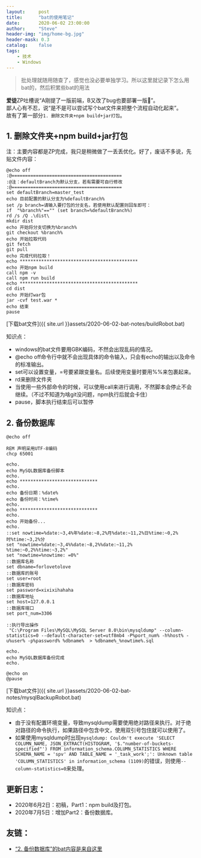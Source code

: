 ```yaml
---
layout:     post
title:      "bat的使用笔记"
date:       2020-06-02 23:00:00
author:     "Steve"
header-img: "img/home-bg.jpg"
header-mask: 0.3
catalog:    false
tags:
    - 技术
    - Windows
---
```



> 批处理就随用随查了，感觉也没必要单独学习。所以这里就记录下怎么用bat的，然后积累些bat的用法

**爱徒**ZP吐槽说“A刚提了一版前端，B又改了bug也要部署一版🤦‍”。<br>
鄙人心有不忍，说“是不是可以尝试写个bat文件来把整个流程自动化起来”。<br>
故有了第一部分`1. 删除文件夹+npm build+jar打包`。

## 1. 删除文件夹+npm build+jar打包

注：主要内容都是ZP完成，我只是稍微做了一丢丢优化。好了，废话不多说，先贴文件内容：

```
@echo off
:@=========================================
:@注：defaultBranch为默认分支，若有需要可自行修改
:@=========================================
set defaultBranch=master_test
echo 目前配置的默认分支为%defaultBranch%
set /p branch=请输入要打包的分支名，若使用默认配置则回车即可：
if  "%branch%"=="" (set branch=%defaultBranch%)
rd /s /Q .\dist\
mkdir dist
echo 开始将分支切换为%branch%
git checkout %branch%
echo 开始拉取代码
git fetch
git pull
echo 完成代码拉取！
echo ********************************************
echo 开始npm build
call npm -v
call npm run build
echo ********************************************
cd dist
echo 开始打war包
jar -cvf test.war *
echo 结束
pause
```

[下载bat文件]({{ site.url }}assets/2020-06-02-bat-notes/buildRobot.bat)

知识点：
- windows的bat文件要用GBK编码，不然会出现乱码的情况。
- @echo off命令行中就不会出现具体的命令输入，只会有echo的输出以及命令的标准输出。
- set可以设置变量，=号要紧跟变量名。后续使用变量时要用%%来包裹起来。
- rd来删除文件夹
- 当使用一些外部命令的时候，可以使用call来进行调用，不然脚本会停止不会继续。（不过不知道为啥git没问题，npm执行后就会卡住）
- pause，脚本执行结束后可以暂停

## 2. 备份数据库

```
@echo off

REM 声明采用UTF-8编码
chcp 65001

echo.
echo MySQL数据库备份脚本
echo.
echo *****************************
echo.
echo 备份日期：%date%
echo 备份时间：%time%
echo.
echo *****************************
echo.
echo 开始备份...
echo.
::set nowtime=%date:~3,4%年%date:~8,2%月%date:~11,2%日%time:~0,2%时%time:~3,2%分
set "nowtime=%date:~3,4%%date:~8,2%%date:~11,2% %time:~0,2%%time:~3,2%"
set "nowtime=%nowtime: =0%"
::数据库名称
set dbname=forlovetolove
::数据库的账号
set user=root
::数据库密码
set password=xixixihahaha
::数据库地址
set host=127.0.0.1
::数据库端口
set port_num=3306

::执行导出操作
 "C:\Program Files\MySQL\MySQL Server 8.0\bin\mysqldump" --column-statistics=0 --default-character-set=utf8mb4 -P%port_num% -h%host% -u%user% -p%password% %dbname%  > %dbname%_%nowtime%.sql

echo.
echo MySQL数据库备份完成
echo.

@echo on
@pause
```

[下载bat文件]({{ site.url }}assets/2020-06-02-bat-notes/mysqlBackupRobot.bat)

知识点：
- 由于没有配置环境变量，导致mysqldump需要使用绝对路径来执行。对于绝对路径的命令执行，如果路径中包含中文，使用双引号包住就可以使用了。
- 如果使用mysqldump时出现`mysqldump: Couldn't execute 'SELECT COLUMN_NAME, JSON_EXTRACT(HISTOGRAM, '$."number-of-buckets-specified"') FROM information_schema.COLUMN_STATISTICS WHERE SCHEMA_NAME = 'spv' AND TABLE_NAME = '_task_work';': Unknown table 'COLUMN_STATISTICS' in information_schema (1109)`的错误，则使用`--column-statistics=0`来处理。



## 更新日志：
- 2020年6月2日：初稿，Part1：npm build及打包。
- 2020年7月5日：增加Part2：备份数据库。

## 友链：
- [“2. 备份数据库”的bat内容是来自这里](https://www.cnblogs.com/-mrl/p/10775960.html)
